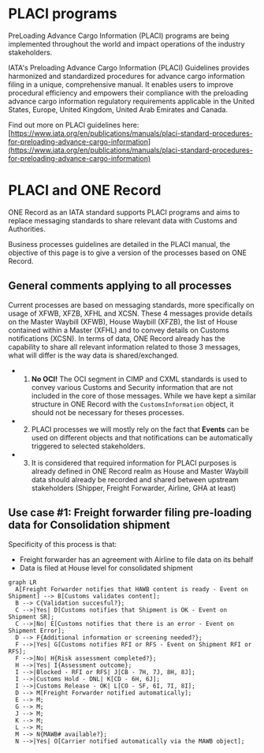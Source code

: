 # PLACI programs

PreLoading Advance Cargo Information (PLACI) programs are being implemented throughout the world and impact operations of the industry stakeholders.

​IATA's Preloading Advance Cargo Information (PLACI) Guidelines provides harmonized and standardized procedures for advance cargo information filing in a unique, comprehensive manual. It enables users to improve procedural efficiency and empowers their compliance with the preloading advance cargo information regulatory requirements applicable in the United States, Europe, United Kingdom, United Arab Emirates and Canada.

Find out more on PLACI guidelines here: [https://www.iata.org/en/publications/manuals/placi-standard-procedures-for-preloading-advance-cargo-information](https://www.iata.org/en/publications/manuals/placi-standard-procedures-for-preloading-advance-cargo-information)

# PLACI and ONE Record

ONE Record as an IATA standard supports PLACI programs and aims to replace messaging standards to share relevant data with Customs and Authorities.

Business processes guidelines are detailed in the PLACI manual, the objective of this page is to give a version of the processes based on ONE Record.

## General comments applying to all processes

Current processes are based on messaging standards, more specifically on usage of XFWB, XFZB, XFHL and XCSN. These 4 messages provide details on the Master Waybill (XFWB), House Waybill (XFZB), the list of House contained within a Master (XFHL) and to convey details on Customs notifications (XCSN). In terms of data, ONE Record already has the capability to share all relevant information related to those 3 messages, what will differ is the way data is shared/exchanged.

- 1. **No OCI!** The OCI segment in CIMP and CXML standards is used to convey various Customs and Security information that are not included in the core of those messages. While we have kept a similar structure in ONE Record with the `CustomsInformation` object, it should not be necessary for theses processes.

- 2.  PLACI processes we will mostly rely on the fact that **Events** can be used on different objects and that notifications can be automatically triggered to selected stakeholders.

- 3. It is considered that required information for PLACI purposes is already defined in ONE Record realm as House and Master Waybill data should already be recorded and shared between upstream stakeholders (Shipper, Freight Forwarder, Airline, GHA at least)

## Use case #1: Freight forwarder filing pre-loading data for Consolidation shipment

Specificity of this process is that:
- Freight forwarder has an agreement with Airline to file data on its behalf
- Data is filed at House level for consolidated shipment

``` mermaid
graph LR
  A[Freight Forwarder notifies that HAWB content is ready - Event on Shipment] --> B[Customs validates content];
  B --> C{Validation succesful?};
  C -->|Yes| D[Customs notifies that Shipment is OK - Event on Shipment SR];
  C -->|No| E[Customs notifies that there is an error - Event on Shipment Error];
  D --> F{Additional information or screening needed?};
  F -->|Yes| G[Customs notifies RFI or RFS - Event on Shipment RFI or RFS];
  F -->|No| H{Risk assessment completed?};
  H -->|Yes| I{Assessment outcome};
  I -->|Blocked - RFI or RFS| J[CB - 7H, 7J, 8H, 8J];
  I -->|Customs Hold - DNL| K[CD - 6H, 6J];
  I -->|Customs Release - OK| L[CO - SF, 6I, 7I, 8I];
  D --> M[Freight Forwarder notified automatically];
  E --> M;
  G --> M;
  J --> M;
  K --> M;
  L --> M;
  M --> N{MAWB# available?};
  N -->|Yes| O[Carrier notified automatically via the MAWB object];
  ```
